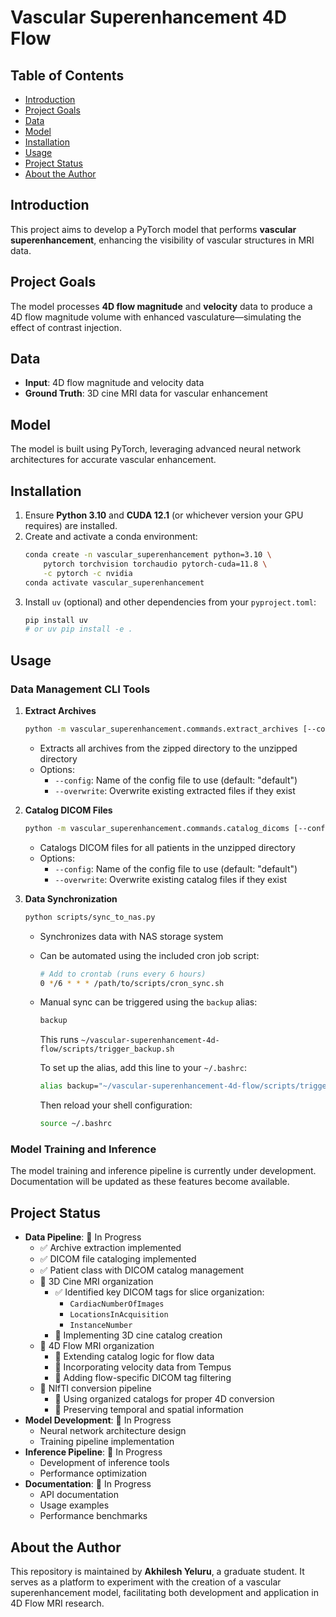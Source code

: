 # Vascular Superenhancement 4D Flow

## Table of Contents
- [Introduction](#introduction)
- [Project Goals](#project-goals)
- [Data](#data)
- [Model](#model)
- [Installation](#installation)
- [Usage](#usage)
- [Project Status](#project-status)
- [About the Author](#about-the-author)

## Introduction
This project aims to develop a PyTorch model that performs **vascular superenhancement**, 
enhancing the visibility of vascular structures in MRI data.

## Project Goals
The model processes **4D flow magnitude** and **velocity** data to produce a 4D flow magnitude 
volume with enhanced vasculature—simulating the effect of contrast injection.

## Data
- **Input**: 4D flow magnitude and velocity data  
- **Ground Truth**: 3D cine MRI data for vascular enhancement

## Model
The model is built using PyTorch, leveraging advanced neural network architectures 
for accurate vascular enhancement.

## Installation
1. Ensure **Python 3.10** and **CUDA 12.1** (or whichever version your GPU requires) are installed.
2. Create and activate a conda environment:
   ```bash
   conda create -n vascular_superenhancement python=3.10 \
       pytorch torchvision torchaudio pytorch-cuda=11.8 \
       -c pytorch -c nvidia
   conda activate vascular_superenhancement
   ```
3. Install `uv` (optional) and other dependencies from your `pyproject.toml`:
   ```bash
   pip install uv
   # or uv pip install -e .
   ```

## Usage

### Data Management CLI Tools

1. **Extract Archives**
   ```bash
   python -m vascular_superenhancement.commands.extract_archives [--config CONFIG] [--overwrite]
   ```
   - Extracts all archives from the zipped directory to the unzipped directory
   - Options:
     - `--config`: Name of the config file to use (default: "default")
     - `--overwrite`: Overwrite existing extracted files if they exist

2. **Catalog DICOM Files**
   ```bash
   python -m vascular_superenhancement.commands.catalog_dicoms [--config CONFIG] [--overwrite]
   ```
   - Catalogs DICOM files for all patients in the unzipped directory
   - Options:
     - `--config`: Name of the config file to use (default: "default")
     - `--overwrite`: Overwrite existing catalog files if they exist

3. **Data Synchronization**
   ```bash
   python scripts/sync_to_nas.py
   ```
   - Synchronizes data with NAS storage system
   - Can be automated using the included cron job script:
     ```bash
     # Add to crontab (runs every 6 hours)
     0 */6 * * * /path/to/scripts/cron_sync.sh
     ```
   - Manual sync can be triggered using the `backup` alias:
     ```bash
     backup
     ```
     This runs `~/vascular-superenhancement-4d-flow/scripts/trigger_backup.sh`
     
     To set up the alias, add this line to your `~/.bashrc`:
     ```bash
     alias backup="~/vascular-superenhancement-4d-flow/scripts/trigger_backup.sh"
     ```
     Then reload your shell configuration:
     ```bash
     source ~/.bashrc
     ```

### Model Training and Inference
The model training and inference pipeline is currently under development. Documentation will be updated as these features become available.

## Project Status
- **Data Pipeline**: 🚧 In Progress
  - ✅ Archive extraction implemented
  - ✅ DICOM file cataloging implemented
  - ✅ Patient class with DICOM catalog management
  - 🚧 3D Cine MRI organization
    - ✅ Identified key DICOM tags for slice organization:
      - `CardiacNumberOfImages`
      - `LocationsInAcquisition`
      - `InstanceNumber`
    - 🚧 Implementing 3D cine catalog creation
  - 🚧 4D Flow MRI organization
    - 🚧 Extending catalog logic for flow data
    - 🚧 Incorporating velocity data from Tempus
    - 🚧 Adding flow-specific DICOM tag filtering
  - 🚧 NIfTI conversion pipeline
    - 🚧 Using organized catalogs for proper 4D conversion
    - 🚧 Preserving temporal and spatial information
- **Model Development**: 🚧 In Progress
  - Neural network architecture design
  - Training pipeline implementation
- **Inference Pipeline**: 🚧 In Progress
  - Development of inference tools
  - Performance optimization
- **Documentation**: 🚧 In Progress
  - API documentation
  - Usage examples
  - Performance benchmarks

## About the Author
This repository is maintained by **Akhilesh Yeluru**, a graduate student. It serves as a 
platform to experiment with the creation of a vascular superenhancement model, facilitating 
both development and application in 4D Flow MRI research.

